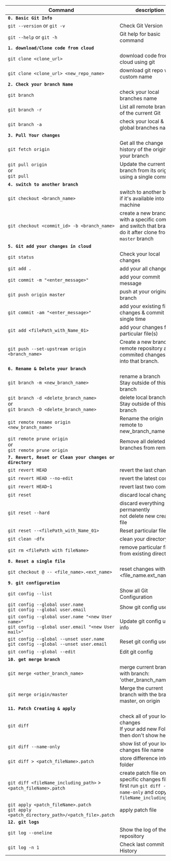 <!-- # Git Learning -->

Command | description
------- | --------
**`0. Basic Git Info`**|
`git --version` or `git -v` | Check Git Version
`git --help` or `git -h` | Git help for basic command
**`1. download/Clone code from cloud`** | 
`git clone <clone_url>` | download code from cloud using git
`git clone <clone_url> <new_repo_name>`| download git repo with custom name
**`2. Check your branch Name`** |
`git branch` | check your local branches name
`git branch -r` | List all remote branches of the current Git
`git branch -a` |  check your local & global branches name
**`3. Pull Your changes`** |
`git fetch origin` | Get all the change history of the origin in your branch
`git pull origin` <br> or <br> `git pull`|Update the current branch from its origin using a single command
**`4. switch to another branch`** | 
`git checkout <branch_name>` | switch to another branch	<br> if it's available into your machine 	 
`git checkout <commit_id> -b <branch_name>` | create a new branch with a specific commit id and switch that branch<br>do it after clone from `master` branch
**`5. Git add your changes in cloud`** | 
`git status` | Check your local changes
`git add .` | add your all changes	 	 
`git commit -m "<enter_message>"` | add your commit message 	 	 
`git push origin master` | push at your original branch
`git commit -am "<enter_message>"`| add your existing files changes & commit in a single time
`git add <filePath_with_Name_01>` | add your changes for particular file(s)
`git push --set-upstream origin <branch_name>` | Create a new branch in remote repository and commited changes push into that branch. 
**`6. Rename & Delete your branch`** | 
`git branch -m <new_branch_name>` | rename a branch<br>Stay outside of this branch
`git branch -d <delete_branch_name>` <br>or<br> `git branch -D <delete_branch_name>` | delete local branch<br>Stay outside of this branch
`git remote rename origin <new_branch_name>` | Rename the origin remote to new_branch_name  
`git remote prune origin` <br>or<br> `git remote prune origin`| Remove all deleted branches from remote
**`7. Revert, Reset or Clean your changes or directory`** | 
`git revert HEAD` | revert the last changes
`git revert HEAD --no-edit` | revert the latest commit
`git revert HEAD~1` | revert last two commits
`git reset` | discard local change 	 
`git reset --hard` | discard everything permanently<br>not delete new creating file
`git reset --<filePath_with_Name_01>` | Reset particular file(s) 
`git clean -dfx` | clean your directory like | cloud branch<br>Please go to master branch & do it
`git rm <filePath with fileName>` | remove particular file from existing directory
**`8. Reset a single file`**|
`git checkout @ -- <file_name>.<ext_name>` | reset changes with in file <file_name.ext_name>
**`9. git configuration`** | 
`git config --list` | Show all Git Configuration
`git config --global user.name` <br>`git config --global user.email` | Show git config user info
`git config --global user.name "<new User name>"` <br> `git config --global user.email "<new User mail>"` | Update git config user info
`git config --global --unset user.name` <br> `git config --global --unset user.email` | Reset git config user info
`git config --global --edit` | Edit git config
**`10. get merge branch`**|
`git merge <other_branch_name>` | merge current branch with branch: 'other_branch_name'
`git merge origin/master`|Merge the current branch with the branch master, on origin
**`11. Patch Creating & apply`** | 
`git diff` | check all of your local changes<br>If your add new Folder then don't show here
`git diff --name-only` | show list of your local changes file name
`git diff > <patch_fileName>.patch` | store difference into a folder
`git diff <fileName_including_path>` > `<patch_fileName>.patch` | create patch file on a specific changes file<br>first run `git diff --name-only` and copy `fileName_including_path`
`git apply <patch_fileName>.patch` <br> `git apply <patch_directory_path>/<patch_file>.patch` | apply patch file
**`12. git logs`**|
`git log --oneline` | Show the log of the repository
`git log -n 1` | Check last commit History


	 	 
	 	 
<!-- 
## Main Porcelain Commands
Command type | description
------- | --------
add                  | Add file contents to the index   
am                   | Apply a series of patches from a mailbox   
archive              | Create an archive of files from a named tree   
bisect               | Use binary search to find the commit that introduced a bug   
branch               | List, create, or delete branches   
bundle               | Move objects and refs by archive   
checkout             | Switch branches or restore working tree files   
cherry-pick          | Apply the changes introduced by some existing commits   
citool               | Graphical alternative to git-commit   
clean                | Remove untracked files from the working tree   
clone                | Clone a repository into a new directory   
commit               | Record changes to the repository   
describe             | Give an object a human readable name based on an available ref   
diff                 | Show changes between commits, commit and working tree, etc   
fetch                | Download objects and refs from another repository   
format-patch         | Prepare patches for e-mail submission   
gc                   | Cleanup unnecessary files and optimize the local repository   
gitk                 | The git repository browser   
grep                 | Print lines matching a pattern   
gui                  | A portable graphical interface to git   
init                 | Create an empty git repository or reinitialize an existing one   
log                  | Show commit logs   
merge                | Join two or more development histories together   
mv                   | Move or rename a file, a directory, or a symlink   
notes                | Add or inspect object notes   
pull                 | Fetch from and integrate with another repository or a local branch   
push                 | Update remote refs along with associated objects    
range-diff           | Compare two commit ranges (e.g. two versions of a branch)    
rebase               | Reapply commits on top of another base tip    
reset                | Reset current HEAD to the specified state    
revert               | Revert some existing commits    
rm                   | Remove files from the working tree and from the index   
shortlog             | Summarize 'git log' output    
show                 | Show various types of objects   
stash                | Stash the changes in a dirty working directory away    
status               | Show the working tree status    
submodule            | Initialize, update or inspect submodules    
tag                  | Create, list, delete or verify a tag object signed with GPG    
worktree             | Manage multiple working trees  Ancillary Commands / Manipulators    
config               | Get and set repository or global options    
fast-export          | git data exporter    fast-import          Backend for fast git data importers    
filter-branch        | Rewrite branches   
mergetool            | Run merge conflict resolution tools to resolve merge conflicts    
pack-refs            | Pack heads and tags for efficient repository access    
prune                | Prune all unreachable objects from the object database    
reflog               | Manage reflog information    
remote               | Manage set of tracked repositories    
repack               | Pack unpacked objects in a repository    
replace              | Create, list, delete refs to replace objects  Ancillary Commands / Interrogators    
annotate             | Annotate file lines with commit information    
blame                | Show what revision and author last modified each line of a file    
count-objects        | Count unpacked number of objects and their disk consumption    
difftool             | Show changes using common diff tools    
fsck                 | Verifies the connectivity and validity of the objects in the database    
gitweb               | git web interface (web frontend to git repositories)    
help                 | Display help information about git   
instaweb             | Instantly browse your working repository in gitweb    
merge-tree           | Show three-way merge without touching index    
rerere               | Reuse recorded resolution of conflicted merges    
show-branch          | Show branches and their commits    
verify-commit        | Check the GPG signature of commits    
verify-tag           | Check the GPG signature of tags    
whatchanged          | Show logs with difference each commit introduces  Interacting with Others    
archimport           | Import a GNU Arch repository into git    
cvsexportcommit      | Export a single commit to a CVS checkout    
cvsimport            | Salvage your data out of another SCM people love to hate    
cvsserver            | A CVS server emulator for git    
imap-send            | Send a collection of patches from stdin to an IMAP folder    
p4                   | Import from and submit to Perforce repositories    
quiltimport          | Applies a quilt patchset onto the current branch    
request-pull         | Generates a summary of pending changes    
send-email           | Send a collection of patches as emails    
svn                  | Bidirectional operation between a Subversion repository and git  Low-level Commands / Manipulators    
apply                | Apply a patch to files and/or to the index    
checkout-index       | Copy files from the index to the working tree    
commit-graph         | Write and verify git commit-graph files    
commit-tree          | Create a new commit object    
hash-object          | Compute object ID and optionally creates a blob from a file    
index-pack           | Build pack index file for an existing packed archive    
merge-file           | Run a three-way file merge    
merge-index          | Run a merge for files needing merging    
mktag                | Creates a tag object    
mktree               | Build a tree-object from ls-tree formatted text    
multi-pack-index     | Write and verify multi-pack-indexes    
pack-objects         | Create a packed archive of objects    
prune-packed         | Remove extra objects that are already in pack files    
read-tree            | Reads tree information into the index    
symbolic-ref         | Read, modify and delete symbolic refs    
unpack-objects       | Unpack objects from a packed archive    
update-index         | Register file contents in the working tree to the index    
update-ref           | Update the object name stored in a ref safely    
write-tree           | Create a tree object from the current index  Low-level Commands / Interrogators    
cat-file             | Provide content or type and size information for repository objects    
cherry               | Find commits yet to be applied to upstream    
diff-files           | Compares files in the working tree and the index    
diff-index           | Compare a tree to the working tree or index    
diff-tree            | Compares the content and mode of blobs found via two tree objects    
for-each-ref         | Output information on each ref    
get-tar-commit-id    | Extract commit ID from an archive created using git-archive    
ls-files             | Show information about files in the index and the working tree    
ls-remote            | List references in a remote repository    
ls-tree              | List the contents of a tree object    
merge-base           | Find as good common ancestors as possible for a merge    
name-rev             | Find symbolic names for given revs    
pack-redundant       | Find redundant pack files    rev-list            
Lists commit objects | in reverse chronological order   
rev-parse            | Pick out and massage parameters   
show-index           | Show packed archive index   
show-ref             | List references in a local repository   
unpack-file          | Creates a temporary file with a blob's contents   
var                  | Show a git logical variable   
verify-pack          | Validate packed git archive files  Low-level Commands / Synching Repositories    
daemon               | A really simple server for git repositories   
fetch-pack           | Receive missing objects from another repository    
http-backend         | Server side implementation of git over HTTP    
send-pack            | Push objects over git protocol to another repository    
update-server-info   | Update auxiliary info file to help dumb servers  Low-level Commands / Internal Helpers    
check-attr           | Display gitattributes information    
check-ignore         | Debug gitignore / exclude files    
check-mailmap        | Show canonical names and email addresses of contacts    
check-ref-format     | Ensures that a reference name is well formed    
column               | Display data in columns    
credential           | Retrieve and store user credentials    
credential-store     | Helper to store credentials on disk    
fmt-merge-msg        | Produce a merge commit message    
interpret-trailers   | Add or parse structured information in commit messages    
mailinfo             | Extracts patch and authorship from a single e-mail message    
mailsplit            | Simple UNIX mbox splitter program    
merge-one-file       | The standard helper program to use with git-merge-index    
patch-id             | Compute unique ID for a patch    
sh-i18n              | git's i18n setup code for shell scripts    
sh-setup             | Common git shell script setup code    
stripspace           | Remove unnecessary whitespace  External commands    
askyesno    | credential-helper-selector    
flow    | lfs


Helping Link: 

https://alvinalexander.com/git/git-show-change-username-email-address 

```
> git status -z -u 

> git symbolic-ref --short HEAD 

> git rev-parse bugs/697123 

> git rev-parse --symbolic-full-name [ bugs/697123@{u}] 

fatal: no upstream configured for branch 'bugs/697123' 

> git for-each-ref --format %(refname) %(objectname) --sort -committerdate 

 
Untitled Section

Help: 	https://guide.freecodecamp.org/git/ 
Help1: 	https://git-scm.com/docs/git

``` -->
